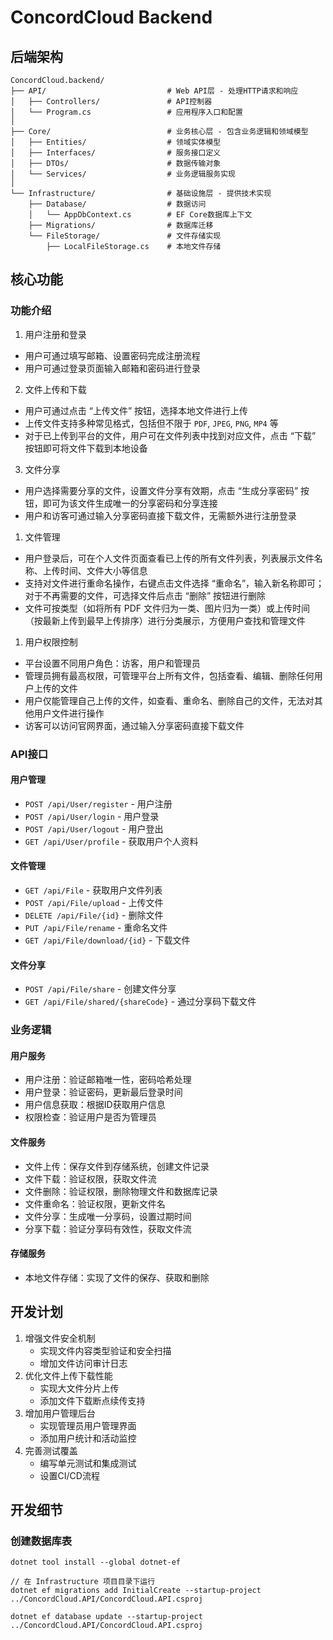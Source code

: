 # ConcordCloud Backend

## 后端架构
```
ConcordCloud.backend/
├── API/                           # Web API层 - 处理HTTP请求和响应
│   ├── Controllers/               # API控制器
│   └── Program.cs                 # 应用程序入口和配置
│
├── Core/                          # 业务核心层 - 包含业务逻辑和领域模型
│   ├── Entities/                  # 领域实体模型
│   ├── Interfaces/                # 服务接口定义
│   ├── DTOs/                      # 数据传输对象
│   └── Services/                  # 业务逻辑服务实现
│
└── Infrastructure/                # 基础设施层 - 提供技术实现
    ├── Database/                  # 数据访问
    │   └── AppDbContext.cs        # EF Core数据库上下文
    ├── Migrations/                # 数据库迁移
    └── FileStorage/               # 文件存储实现
        ├── LocalFileStorage.cs    # 本地文件存储

```

## 核心功能

### 功能介绍

1. 用户注册和登录
- 用户可通过填写邮箱、设置密码完成注册流程
- 用户可通过登录页面输入邮箱和密码进行登录
2. 文件上传和下载
- 用户可通过点击 “上传文件” 按钮，选择本地文件进行上传
- 上传文件支持多种常见格式，包括但不限于 `PDF`, `JPEG`, `PNG`, `MP4` 等
- 对于已上传到平台的文件，用户可在文件列表中找到对应文件，点击 “下载” 按钮即可将文件下载到本地设备
3. 文件分享
- 用户选择需要分享的文件，设置文件分享有效期，点击 “生成分享密码” 按钮，即可为该文件生成唯一的分享密码和分享连接
- 用户和访客可通过输入分享密码直接下载文件，无需额外进行注册登录
1. 文件管理
- 用户登录后，可在个人文件页面查看已上传的所有文件列表，列表展示文件名称、上传时间、文件大小等信息
- 支持对文件进行重命名操作，右键点击文件选择 “重命名”，输入新名称即可；对于不再需要的文件，可选择文件后点击 “删除” 按钮进行删除
- 文件可按类型（如将所有 PDF 文件归为一类、图片归为一类）或上传时间（按最新上传到最早上传排序）进行分类展示，方便用户查找和管理文件
1. 用户权限控制
- 平台设置不同用户角色：访客，用户和管理员
- 管理员拥有最高权限，可管理平台上所有文件，包括查看、编辑、删除任何用户上传的文件
- 用户仅能管理自己上传的文件，如查看、重命名、删除自己的文件，无法对其他用户文件进行操作
- 访客可以访问官网界面，通过输入分享密码直接下载文件

### API接口

#### 用户管理

- `POST /api/User/register` - 用户注册
- `POST /api/User/login` - 用户登录
- `POST /api/User/logout` - 用户登出
- `GET /api/User/profile` - 获取用户个人资料

#### 文件管理

- `GET /api/File` - 获取用户文件列表
- `POST /api/File/upload` - 上传文件
- `DELETE /api/File/{id}` - 删除文件
- `PUT /api/File/rename` - 重命名文件
- `GET /api/File/download/{id}` - 下载文件

#### 文件分享

- `POST /api/File/share` - 创建文件分享
- `GET /api/File/shared/{shareCode}` - 通过分享码下载文件


### 业务逻辑

#### 用户服务

- 用户注册：验证邮箱唯一性，密码哈希处理
- 用户登录：验证密码，更新最后登录时间
- 用户信息获取：根据ID获取用户信息
- 权限检查：验证用户是否为管理员

#### 文件服务

- 文件上传：保存文件到存储系统，创建文件记录
- 文件下载：验证权限，获取文件流
- 文件删除：验证权限，删除物理文件和数据库记录
- 文件重命名：验证权限，更新文件名
- 文件分享：生成唯一分享码，设置过期时间
- 分享下载：验证分享码有效性，获取文件流

#### 存储服务

- 本地文件存储：实现了文件的保存、获取和删除

## 开发计划

1. 增强文件安全机制
   - 实现文件内容类型验证和安全扫描
   - 增加文件访问审计日志
2. 优化文件上传下载性能
   - 实现大文件分片上传
   - 添加文件下载断点续传支持
3. 增加用户管理后台
   - 实现管理员用户管理界面
   - 添加用户统计和活动监控
4. 完善测试覆盖
   - 编写单元测试和集成测试
   - 设置CI/CD流程


## 开发细节

### 创建数据库表
```
dotnet tool install --global dotnet-ef

// 在 Infrastructure 项目目录下运行
dotnet ef migrations add InitialCreate --startup-project ../ConcordCloud.API/ConcordCloud.API.csproj

dotnet ef database update --startup-project ../ConcordCloud.API/ConcordCloud.API.csproj
```
